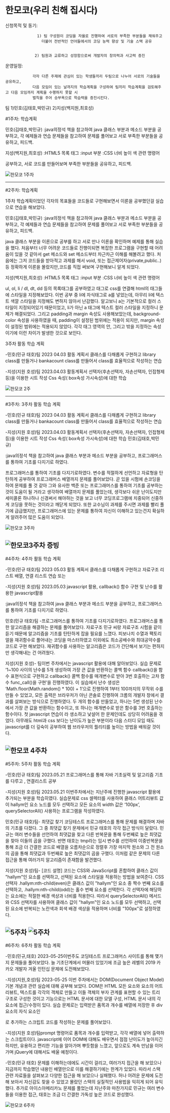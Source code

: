 # 한모코(우리 친해 집시다)

신청목적 및 동기: 

                  1) 팀 구성원이 코딩을 자율로 진행하여 서로의 부족한 부분들을 채워주고
                    더불어 전반적인 언어들에서의 코딩 능력 향상 및 기술 스택 공유
                    
                    
                 2) 팀원과 교류하고 성장함으로써 개발자의 창의력과 사고력 증진
                 
운영일정: 


                각자 다른 주제에 관심이 있는 학생들끼리 두팀으로 나누어 서로의 기술들을 공유하고, 
                다음 모임이 있는 날까지의 학습계획을 구성하여 팀끼리 학습계획을 검토해주고 다음 모임까지 계획을 수행하지 못할 시 
                벌칙을 주어 승부욕으로 학습력을 증진시킨다.
                
                
팀
1)민호(김태호,박민규)
2)지성(백지원,최호성)

#1주차:
학습계획

민호(김태호,박민규)
:java의정석 책을 참고하여 java 클래스 부분과 메소드 부분을 공부하고, 
각 예제들과 연습 문제들을 참고하여 
문제를 풀어보고 서로 부족한 부분들을 공유하고, 피드백.

지성(백지원,최호성)
:HTML5 목록 태그 :input 부분
:CSS 너비 높이 색 관련 명령어 

공부하고, 서로 코드를 만들어보며 부족한 부분들을 공유하고, 피드백.

![한모코 1주차](https://user-images.githubusercontent.com/126559845/226876920-fe8a9c66-b6d4-447a-8df9-b6e0a99acbd2.jpg)





--------------------------------------------------------------------------------------------------------------
#2주차:
학습계획

1주차 학습계획이었던 각자의 목표들을 코드들로 구현해보면서 이론을 공부했던걸 실습으로 연습을 해보았다.

민호(김태호,박민규)
:java의정석 책을 참고하여 java 클래스 부분과 메소드 부분을 공부하고, 
각 예제들과 연습 문제들을 참고하여 
문제를 풀어보고 서로 부족한 부분들을 공유하고, 피드백.

 java 클래스 부분을 이론으로 공부를 하고 서로 만나 이론을 확인하며 예제를 통해 실습을 했다. 처음부터 너무 어려운 코드들로
진행이되면 복잡한 프로그램을 구현할 때 어려움이 있을 것 같아서 get 메소드와 set 메소드부터 차근차근 이해를 해볼려고 했다.
처음에는 그저 코드들을 받아적고 과제를 해서 void, 또는 접근제어자(private,public..)등 정확하게 이론을 몰랐지만,코드를 직접
써보며 구현해보니 알게 되었다.



지성(백지원,최호성)
:HTML5 목록 태그 :input 부분
:CSS 너비 높이 색 관련 명령어

 ul, ol, li / dl, dt, dd 등의 목록태그를 공부하였고 <link> 태그로 css를 연결해 html의 태그들에 스타일을 지정해보았다. 이번 공부 중 li에 자식태그로 a를 넣었는데, 아무리 li에 텍스트 색깔 스타일을 지정해도 변하지 않아서 난감했다. 알고보니 a는 기본적으로  컬러 스타일이 지정되어있기 때문이었고, li가 아닌 a 태그에 텍스트 컬러 스타일을 지정하니 문제가 해결되었다. 그리고 padding과 margin 속성도 사용해보았는데, background-color 속성을 사용하였을 때, padding이 설정된 범위에는 적용이 되지만, margin 속성이 설정된 범위에는 적용되지 않았다. 각각 태그 영역의 안, 그리고 밖을 지정하는 속성이기에 이런 차이가 발생한 것으로 보인다. 


3주차 활동 학습 계획 


-민호(민규 태호)팀 2023 04.03 활동 계획서
클래스를 다채롭게 구현하고 library class를 만들거나 bankacount class를 만들어서 
class를 효율적으로 작성하는 연습

-지성(지원 호성)팀 2023.04.03 활동계획서
선택자(후손선택자, 자손선택자, 인접형제 등)을 이용한 시트 작성
Css 속성( box속성 가시속성)에 대한 학습

![한모코 2주](https://github.com/ho8ae/hanmoco/assets/126559845/77f7ff73-bac7-40c1-8390-6e0aef17db2f)



--------------------------------------------------------------------------------------------------------------
#3주차:
3주차 활동 학습 계획



-민호(민규 태호)팀 2023 04.03 활동 계획서 클래스를 다채롭게 구현하고 library class를 만들거나 bankacount class를 만들어서 class를 효율적으로 작성하는 연습

-지성(지원 호성)팀 2023.04.03 활동계획서 선택자(후손선택자, 자손선택자, 인접형제 등)을 이용한 시트 작성 Css 속성( box속성 가시속성)에 대한 학습
민호(김태호,박민규)


:java의정석 책을 참고하여 java 클래스 부분과 메소드 부분을 공부하고, 프로그래머스를 통하여 기초를 다지기로 하였다. 


프로그래머스를 통하여 기초를 다지기로하였다.  변수를 적절하게 선언하고 자료형을 탄탄하게 공부하여 프로그래머스 배열까지 문제를 풀어보았다.
곧 있을 시험에 손코딩을 하여 문제를 풀 것 같아 그와 유사한 백준 또는 프로그래머스를 통하여 기초를 공부하는 것이 도움이 될 거라고 생각하여 배열까지 문제를 풀었는데,
생각보다 쉬운 난이도지만 세미콜론 하나하나 신경써서 해야하는 것을 보고 너무 코딩프로그램에 치중되어 신중하게 코딩을 못하는 것이라고 깨닫게 되었다. 또한 교수님이 과제를 주시면 
과제를 빨리 풀기에 급급했지만, 프로그래머스에 있는 문제를 통하여 자신이 이해하고 있는건지 확실하게 알려주어 많은 도움이 되었다.

![한모코 3주차](https://user-images.githubusercontent.com/126559845/230608810-cdf01430-858a-460e-8b7f-b93e23f32d76.jpg)

![한모코3주차 증빙](https://user-images.githubusercontent.com/126559845/230608776-6838fc48-4cac-4e2e-b1d7-0bb2d77dab53.png)
--------------------------------------------------------------------------------------------------------------
#4주차:
4주차 활동 학습 계획



-민호(민규 태호)팀 2023 05.03 활동 계획서 클래스를 다채롭게 구현하고 자료구조 리스트 배열, 연결 리스트 연습 또는 

-지성(지원 호성)팀 2023.05.03 javascript 활용, callback() 함수 구현 및 난수를 활용한 javascript활용


:java의정석 책을 참고하여 java 클래스 부분과 메소드 부분을 공부하고, 프로그래머스를 통하여 기초를 다지기로 하였다. 


민호(민규 태호)팀 -프로그래머스를 통하여 기초를 다지기로하였다.  프로그래머스를 통한 알고리즘을 해결하는 문제를 풀어보았다. 자료구조 민규 씨랑 자료구조
                  시험을 같이 듣기 때문에 알고리즘을 기초를 탄탄하게 잡을 필요를 느꼈다. 피보나치 수열과 팩토리얼을 재귀함수로 풀어내는 코딩을 
                  마스터하였고 이외에도 최소공배수와 최대공약수를 코드로 구현 해보았다. 재귀함수를 사용하는 알고리즘은 코드가 간단해서 보기는 편하지만
                  생각해내는 건 어려웠다.

지성(지원 호성)-  팀이번 주차에서는 javascript 활용에 대해 알아보았다. 실습 문제로 ‘1~100 사이의 난수를 5개 생성하여 가장 큰 값을 반환하는 콜백 함수 callback()을 함수 표현식으로 구현하고 callback() 콜백 함수를 매개변수로 받아 3번                       호출하는 고차 함수 func_call()을 구현’을 진행하였다. 이 실습에서 난수 생성은 ‘Math.floor(Math.random() * 100) + 1’으로 진행하여 1부터 100까지의 무작위 수를 만들 수 있었고, 모든 출력은 브라우저가 아닌 콘솔로 진행하여                    크롬의 개발자 창에서 결과를 살펴보는 방식으로 진행하였다. 두 개의 함수를 만들었고, 하나는 5번 생성된 난수에서 가장 큰 값을 반환하는 함수이고, 또 하나는 매개변수로 받은 함수를 3번 호출하는 함수이다. 첫 javascript 연습이                  라 생소하고 낯설어 한 문제인데도 상당히 어려움을 겪었다. 아무래도 html과 css 보다는 난이도가 높은 부분이라 다음 스터디 모임 때도 javascript를 더 깊숙이 공부하여 웹 브라우저의 퀄리티를 높이는 방법을 배워갈 것이다.

![한모코 4주차](https://user-images.githubusercontent.com/126559845/236720799-fad9ea99-81a8-4784-8aa7-7f1562731355.jpg)
--------------------------------------------------------------------------------------------------------------

#5주차:
5주차 활동 학습 계획

-민호(민규 태호)팀 2023.05.21 프로그래머스를 통해 자바 기초실력 및 알고리즘 기초를 다루고 , 연결리스트 공부 

-지성(지원 호성)팀 2023.05.21 이번주차에서는 지난주에 진행한 javascript 활용에 추가되는 부분을 학습히였다. 실습문제로 
css 셀렉터를 사용하여 클래스 어트리뷰트 값이 hallym인 요소 노드를 모두 선택하고 모든 요소의 width 값은 ‘100px’, querySelectorAll() 사용하는 프로그램을 작성하였다.

민호(민규 태호)팀-
최댓값 찾기
코딩테스트 프로그래머스를 통해 문제를 해결하며 자바의 기초를 다졌다.
그 중 최댓값 찾기 문제에서 민규 태호의 각각 접근 방식이 달랐다.
민규는 여러 변수들을 선언하여 최댓값을 찾고 다른 반복문을 통해 두번째로 높은 최댓값을 찾아
이들의 곱을 구했다.
반면 태호는 tmp라는 임시 변수를 선언하여 이중반복문을 통해 조금 더 간결한 코드로
배열을 오름차순으로 정렬후 가장 마지막 원소와 그 전 원소의 곱을 통해
최댓값과 두번째로 높은 최댓갑의 곱을 구했다.
이처럼 같은 문제의 다른 접근을 통해 여러가지 알고리즘이 존재함을 발견했다.

지성(지원 호성)팀- [코드 설명]
코드는 CSS와 JavaScript를 혼합하여 클래스 값이 "hallym"인 요소를 선택하고, 선택된 요소에 스타일을 적용하는 방법을 보여준다. CSS 선택자 .hallym:nth-child(even)은 클래스 값이 "hallym"인 요소 중 짝수 번째 요소를 선택하고, .hallym:nth-child(odd)는 홀수 번째 요소를 선택한다. 각 선택자에 해당하는 요소에는 적절한 배경 색상과 너비를 적용한다.
따라서 querySelectorAll() 메서드와 CSS 선택자를 사용하여 클래스 값이 "hallym"인 요소 노드를 모두 선택하고, 선택된 요소에 반복되는 노란색과 회색 배경 색상을 적용하며 너비를 "100px"로 설정하였다.


![5주차](https://github.com/ho8ae/hanmoco/assets/126559845/ecfe09e0-802c-463b-96ac-dc957350cd1a)
![5주차](https://github.com/ho8ae/hanmoco/assets/126559845/9efc3564-fc85-494d-9e39-e6c3188a5b70)
--------------------------------------------------------------------------------------------------------------
#6주차:
6주차 활동 학습 계획

-민호(민규,태호) 2023-05-25이번주도 코딩테스트 프로그래머스 사이트를 통해 몇가지 문제들을 풀어보았다.
늘 기초단계에서 머물러 있었기에 조금 높은 레벨의 2019 카카오 개발자 겨울 인턴십 문제에 도전해보았다.


-지성(지원,호성)팀 2023-05-25 이번 주차에서는 DOM(Document Object Model) 기본 개념과 관련 실습에 대해 공부해 보았다. DOM은 HTML 모든 요소와 요소의 어트리뷰트, 텍스트를 각각의 객체로 만들고 이들 객체의 부자 관계를 표현할 수 있는 트리 구조로 구성한 것이고 기능으로는 HTML 문서에 대한 모델 구성, HTML 문서 내의 각 요소에 접근/수정이 있다. 실습 문제로는 입력받은 품목과 개수를 배열에 저장한 후 div 요소의 자식 요소인 <p>로 추가하는 스크립트 코드를 작성하는 문제를 풀어보았다. 

  
 -지성(지원 호성)팀prompt 명령어로 품목과 개수를 입력받고, 각각 배열에 넣어 출력하는 스크립트이다. 
javascript에 이어 DOM에 대해도 배우면서 점점 난이도가 높아지긴 하지만, 유용하고 편리한 기능을 알아가며 뿌듯함을 느꼈고, 앞으로도 계속 만남을 이어가며 jQuery에 대해서도 배울 예정이다. 
  
 -민호(민규 태호) 
  문제를 이해하는데에도 시간이 걸리고, 여러가지 접근을 해 보았으나 지금까지 학습했던 내용인 배열만으로
이를 해결하기에는 한계가 있었다. 따라서 스택 관련 자료들을 살펴보고 다양한 접근을 해 보았으나 실패했다.
허나 어려운 문제에 도전해 보아서 자신감도 찾을 수 있었고 몰랐던 스택의 실질적인 사용법을 익히게 되어 유익했다.
추가로 아이스아메리카노 문제를 풀었는데 지난주와 마찬가지로 민규는 여러 변수들을 이용한 접근, 태호는 조금 더
간결한 가독성 높은 코드로 완성했다.

![한모코 6주차](https://github.com/ho8ae/hanmoco/assets/126559845/5e9f5297-a6fd-4e16-a7bd-1a17338eb8e8)


